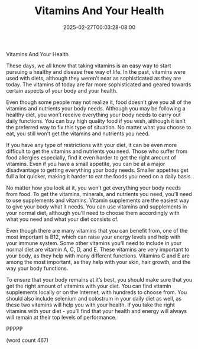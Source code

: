 ﻿---
title: "Vitamins And Your Health"
date: 2025-02-27T00:03:28-08:00
description: "Vitamins and Supplements Tips for Web Success"
featured_image: "/images/Vitamins and Supplements.jpg"
tags: ["Vitamins and Supplements"]
---

Vitamins And Your Health

These days, we all know that taking vitamins is an easy way to start pursuing a healthy and disease free way of life.  In the past, vitamins were used with diets, although they weren’t near as sophisticated as they are today.  The vitamins of today are far more sophisticated and geared towards certain aspects of your body and your health.

Even though some people may not realize it, food doesn’t give you all of the vitamins and nutrients your body needs.  Although you may be following a healthy diet, you won’t receive everything your body needs to carry out daily functions.  You can buy high quality food if you wish, although it isn’t the preferred way to fix this type of situation.  No matter what you choose to eat, you still won’t get the vitamins and nutrients you need.

If you have any type of restrictions with your diet, it can be even more difficult to get the vitamins and nutrients you need.  Those who suffer from food allergies especially, find it even harder to get the right amount of vitamins.  Even if you have a small appetite, you can be at a major disadvantage to getting everything your body needs.  Smaller appetites get full a lot quicker, making it harder to eat the foods you need on a daily basis.

No matter how you look at it, you won’t get everything your body needs from food.  To get the vitamins, minerals, and nutrients you need, you’ll need to use supplements and vitamins.  Vitamin supplements are the easiest way to give your body what it needs.  You can use vitamins and supplements in your normal diet, although you’ll need to choose them accordingly with what you need and what your diet consists of.

Even though there are many vitamins that you can benefit from, one of the most important is B12, which can raise your energy levels and help with your immune system.  Some other vitamins you’ll need to include in your normal diet are vitamin A, C, D, and E.  These vitamins are very important to your body, as they help with many different functions.  Vitamins C and E are among the most important, as they help with your skin, hair growth, and the way your body functions.

To ensure that your body remains at it’s best, you should make sure that you get the right amount of vitamins with your diet.  You can find vitamin supplements locally or on the Internet, with hundreds to choose from.  You should also include selenium and colostrum in your daily diet as well, as these two vitamins will help you with your health.  If you take the right vitamins with your diet - you’ll find that your health and energy will always will remain at their top levels of performance.

PPPPP

(word count 467)
